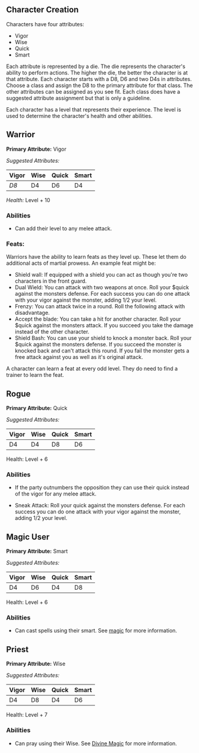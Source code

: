 ## Character Creation

Characters have four attributes:

- Vigor
- Wise
- Quick
- Smart

Each attribute is represented by a die. The die represents the character's ability to perform actions. The higher the die, the better the character is at that attribute. Each character starts with a D8, D6 and two D4s in attributes. Choose a class and assign the D8 to the primary attribute for that class. The other attributes can be assigned as you see fit. Each class does have a suggested attribute assignment but that is only a guideline.

Each character has a level that represents their experience. The level is used to determine the character's health and other abilities.


## Warrior

**Primary Attribute:** Vigor

_Suggested Attributes:_

| Vigor | Wise | Quick | Smart |
|-------|------|-------|-------|
| *D8*  | D4   | D6    | D4    |


_Health:_ Level + 10

### Abilities

- Can add their level to any melee attack.

### Feats:
Warriors have the ability to learn feats as they level up. These let them do additional acts of martial prowess. An example feat might be:

- Shield wall: If equipped with a shield you can act as though you're two characters in the front guard.
- Dual Wield: You can attack with two weapons at once. Roll your $quick against the monsters defense. For each success you can do one attack with your vigor against the monster, adding 1/2 your level. 
- Frenzy: You can attack twice in a round. Roll the following attack with disadvantage.
- Accept the blade: You can take a hit for another character. Roll your $quick against the monsters attack. If you succeed you take the damage instead of the other character.
- Shield Bash: You can use your shield to knock a monster back. Roll your $quick against the monsters defense. If you succeed the monster is knocked back and can't attack this round. If you fail the monster gets a free attack against you as well as it's original attack.

A character can learn a feat at every odd level. They do need to find a trainer to learn the feat. 


## Rogue

**Primary Attribute:** Quick

_Suggested Attributes:_

| Vigor | Wise | Quick | Smart |
|-------|------|-------|-------|
| D4    | D4   | D8    | D6    |

Health: Level + 6

### Abilities

- If the party outnumbers the opposition they can use their quick instead of the vigor for any melee attack.

- Sneak Attack: Roll your quick against the monsters defense. For each success you can do one attack with your vigor against the monster, adding 1/2 your level.  


## Magic User

**Primary Attribute:** Smart

_Suggested Attributes:_

| Vigor | Wise | Quick | Smart |
|-------|------|-------|-------|
| D4    | D6   | D4    | D8    |


Health: Level + 6

### Abilities
- Can cast spells using their smart. See [magic](magic#arcane-magic) for more information.


## Priest

**Primary Attribute:** Wise

_Suggested Attributes:_

| Vigor | Wise | Quick | Smart |
|-------|------|-------|-------|
| D4    | D8   | D4    | D6    |


Health: Level + 7

###  Abilities
- Can pray using their Wise. See [Divine Magic](magic#divine-magic) for more information.
